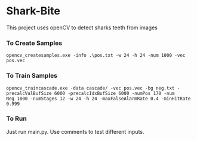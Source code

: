 # Shark-Bite
This project uses openCV to detect sharks teeth from images

### To Create Samples
```commandline
opencv_createsamples.exe -info .\pos.txt -w 24 -h 24 -num 1000 -vec pos.vec 
```


### To Train Samples
```commandline
opencv_traincascade.exe -data cascade/ -vec pos.vec -bg neg.txt -precalcValBufSize 6000 -precalcIdxBufSize 6000 -numPos 170 -num
Neg 1000 -numStages 12 -w 24 -h 24 -maxFalseAlarmRate 0.4 -minHitRate 0.999  
```

### To Run
Just run main.py.  Use comments to test different inputs.